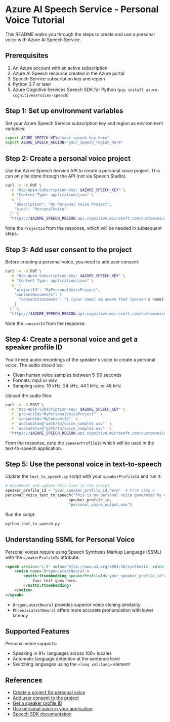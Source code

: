 # Azure AI Speech Service - Personal Voice Tutorial

This README walks you through the steps to create and use a personal voice with Azure AI Speech Service.

## Prerequisites

1. An Azure account with an active subscription
2. Azure AI Speech resource created in the Azure portal
3. Speech Service subscription key and region
4. Python 3.7 or later
5. Azure Cognitive Services Speech SDK for Python (`pip install azure-cognitiveservices-speech`)

## Step 1: Set up environment variables

Set your Azure Speech Service subscription key and region as environment variables:

```bash
export AZURE_SPEECH_KEY="your_speech_key_here"
export AZURE_SPEECH_REGION="your_speech_region_here"
```

## Step 2: Create a personal voice project

Use the Azure Speech Service API to create a personal voice project. This can only be done through the API (not via Speech Studio).

```bash
curl -v -X PUT \
  -H "Ocp-Apim-Subscription-Key: $AZURE_SPEECH_KEY" \
  -H "Content-Type: application/json" \
  -d '{
    "description": "My Personal Voice Project",
    "kind": "PersonalVoice"
  }' \
  "https://$AZURE_SPEECH_REGION.api.cognitive.microsoft.com/customvoice/projects/MyPersonalVoiceProject?api-version=2024-02-01-preview"
```

Note the `ProjectId` from the response, which will be needed in subsequent steps.

## Step 3: Add user consent to the project

Before creating a personal voice, you need to add user consent:

```bash
curl -v -X PUT \
  -H "Ocp-Apim-Subscription-Key: $AZURE_SPEECH_KEY" \
  -H "Content-Type: application/json" \
  -d '{
    "projectId": "MyPersonalVoiceProject",
    "consentDocuments": {
      "consentStatement": "I [your name] am aware that [person's name] is creating a synthetic voice that sounds like me, and I consent to [person's name] creating this synthetic voice."
    }
  }' \
  "https://$AZURE_SPEECH_REGION.api.cognitive.microsoft.com/customvoice/consents/MyConsentId?api-version=2024-02-01-preview"
```

Note the `consentId` from the response.

## Step 4: Create a personal voice and get a speaker profile ID

You'll need audio recordings of the speaker's voice to create a personal voice. The audio should be:
- Clean human voice samples between 5-90 seconds
- Formats: mp3 or wav
- Sampling rates: 16 kHz, 24 kHz, 44.1 kHz, or 48 kHz

Upload the audio files:

```bash
curl -v -X POST \
  -H "Ocp-Apim-Subscription-Key: $AZURE_SPEECH_KEY" \
  -F 'projectId="MyPersonalVoiceProject"' \
  -F 'consentId="MyConsentId"' \
  -F 'audiodata=@"path/to/voice_sample1.wav"' \
  -F 'audiodata=@"path/to/voice_sample2.wav"' \
  "https://$AZURE_SPEECH_REGION.api.cognitive.microsoft.com/customvoice/personalvoices/MyPersonalVoiceId?api-version=2024-02-01-preview"
```

From the response, note the `speakerProfileId` which will be used in the text-to-speech application.

## Step 5: Use the personal voice in text-to-speech

Update the `text_to_speech.py` script with your `speakerProfileId` and run it:

```python
# Uncomment and update this line in the script
speaker_profile_id = "your_speaker_profile_id_here"  # From Step 4
personal_voice_text_to_speech("This is my personal voice generated by Azure AI Speech Service.", 
                            speaker_profile_id,
                            "personal_voice_output.wav")
```

Run the script:

```bash
python text_to_speech.py
```

## Understanding SSML for Personal Voice

Personal voices require using Speech Synthesis Markup Language (SSML) with the `speakerProfileId` attribute:

```xml
<speak version='1.0' xmlns='http://www.w3.org/2001/10/synthesis' xmlns:mstts='http://www.w3.org/2001/mstts' xml:lang='en-US'>
    <voice name='DragonLatestNeural'> 
        <mstts:ttsembedding speakerProfileId='your_speaker_profile_id'> 
            Your text goes here.
        </mstts:ttsembedding> 
    </voice> 
</speak>
```

- `DragonLatestNeural` provides superior voice cloning similarity
- `PhoenixLatestNeural` offers more accurate pronunciation with lower latency

## Supported Features

Personal voice supports:
- Speaking in 91+ languages across 100+ locales
- Automatic language detection at the sentence level
- Switching languages using the `<lang xml:lang>` element

## References

- [Create a project for personal voice](https://learn.microsoft.com/en-us/azure/ai-services/speech-service/personal-voice-create-project)
- [Add user consent to the project](https://learn.microsoft.com/en-us/azure/ai-services/speech-service/personal-voice-create-consent)
- [Get a speaker profile ID](https://learn.microsoft.com/en-us/azure/ai-services/speech-service/personal-voice-create-voice)
- [Use personal voice in your application](https://learn.microsoft.com/en-us/azure/ai-services/speech-service/personal-voice-how-to-use)
- [Speech SDK documentation](https://learn.microsoft.com/en-us/azure/ai-services/speech-service/get-started-text-to-speech)